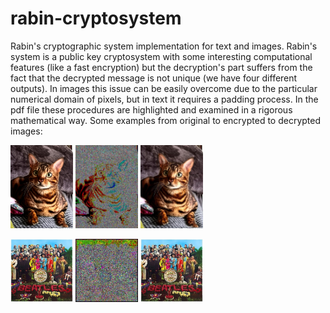 # rabin-cryptosystem
Rabin's cryptographic system implementation for text and images. Rabin's system is a public key cryptosystem with some interesting computational features (like a fast encryption) but the decryption's part suffers from the fact that the decrypted message is not unique (we have four different outputs). In images this issue can be easily overcome due to the particular numerical domain of pixels, but in text it requires a padding process. In the pdf file these procedures are highlighted and examined in a rigorous mathematical way.
Some examples from original to encrypted to decrypted images:
<p float="left">
  <img src="Images/dali3.jpeg" width="100" />
  <img src="Images/encrypted_shrink_dali3.jpg" width="100" /> 
  <img src="Images/decrypted_shrink_dali3.jpg" width="100" />
</p>
<p float="left">
  <img src="Images/sgtpepper.jpg" width="100" />
  <img src="Images/encrypted_sgtpepper.jpg" width="100" /> 
  <img src="Images/decrypted_sgtpepper.jpg" width="100" />
</p>
